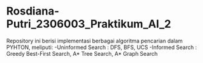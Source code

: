 # Rosdiana-Putri_2306003_Praktikum_AI_2
Repository ini berisi implementasi berbagai algoritma pencarian dalam PYHTON, meliputi:
-Uninformed Search : DFS, BFS, UCS
-Informed Search : Greedy Best-First Search, A* Tree Search, A* Graph Search
